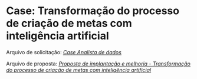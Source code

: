 <h1>Case: Transformação do processo de criação de metas com inteligência artificial</h1>
Arquivo de solicitação: <a href="https://github.com/rodrigorissettoterra/Transformacao-do-processo-de-criacao-de-metas-com-inteligencia-artificial/blob/main/CASE%20ANALISTA%20DE%20DADOS.pdf"><span style="text-decoration: underline;"><em>Case Analista de dados</em></span></a>

Arquivo de proposta: <a href="https://github.com/rodrigorissettoterra/Transformacao-do-processo-de-criacao-de-metas-com-inteligencia-artificial/blob/main/Transforma%C3%A7%C3%A3o%20do%20processo%20de%20cria%C3%A7%C3%A3o%20de%20metas%20com%20intelig%C3%AAncia%20artificial.pdf" target="_blank" rel="nofollow noopener noreferrer"><span style="text-decoration: underline;"><em>Proposta de implantação e melhoria - Transformação do processo de criação de metas com inteligência artificial</em></span></a>
